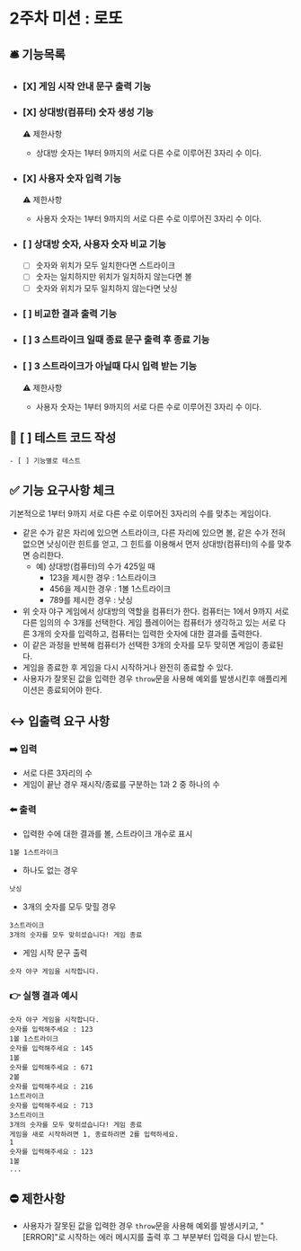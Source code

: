 # 2주차 미션 : 로또

## 🛎 기능목록

- ### [X] 게임 시작 안내 문구 출력 기능

- ### [X] 상대방(컴퓨터) 숫자 생성 기능  
    ⚠️ 제한사항  
    - 상대방 숫자는 1부터 9까지의 서로 다른 수로 이루어진 3자리 수 이다.

- ### [X] 사용자 숫자 입력 기능  
    ⚠️ 제한사항  
    - 사용자 숫자는 1부터 9까지의 서로 다른 수로 이루어진 3자리 수 이다.

- ### [ ] 상대방 숫자, 사용자 숫자 비교 기능
    - [ ] 숫자와 위치가 모두 일치한다면 스트라이크
    - [ ] 숫자는 일치하지만 위치가 일치하지 않는다면 볼
    - [ ] 숫자와 위치가 모두 일치하지 않는다면 낫싱    

- ### [ ] 비교한 결과 출력 기능

- ### [ ] 3 스트라이크 일때 종료 문구 출력 후 종료 기능

- ### [ ] 3 스트라이크가 아닐때 다시 입력 받는 기능  
    ⚠️ 제한사항  
    - 사용자 숫자는 1부터 9까지의 서로 다른 수로 이루어진 3자리 수 이다.

## 🥽 [ ] 테스트 코드 작성  
    - [ ] 기능별로 테스트


## ✅ 기능 요구사항 체크

기본적으로 1부터 9까지 서로 다른 수로 이루어진 3자리의 수를 맞추는 게임이다.

- 같은 수가 같은 자리에 있으면 스트라이크, 다른 자리에 있으면 볼, 같은 수가 전혀 없으면 낫싱이란 힌트를 얻고, 그 힌트를 이용해서 먼저 상대방(컴퓨터)의 수를 맞추면 승리한다.
  - 예) 상대방(컴퓨터)의 수가 425일 때
    - 123을 제시한 경우 : 1스트라이크
    - 456을 제시한 경우 : 1볼 1스트라이크
    - 789를 제시한 경우 : 낫싱
- 위 숫자 야구 게임에서 상대방의 역할을 컴퓨터가 한다. 컴퓨터는 1에서 9까지 서로 다른 임의의 수 3개를 선택한다. 게임 플레이어는 컴퓨터가 생각하고 있는 서로 다른 3개의 숫자를 입력하고, 컴퓨터는 입력한 숫자에 대한
  결과를 출력한다.
- 이 같은 과정을 반복해 컴퓨터가 선택한 3개의 숫자를 모두 맞히면 게임이 종료된다.
- 게임을 종료한 후 게임을 다시 시작하거나 완전히 종료할 수 있다.
- 사용자가 잘못된 값을 입력한 경우 `throw`문을 사용해 예외를 발생시킨후 애플리케이션은 종료되어야 한다.


## ↔️ 입출력 요구 사항

### ➡️ 입력

- 서로 다른 3자리의 수
- 게임이 끝난 경우 재시작/종료를 구분하는 1과 2 중 하나의 수

### ⬅️ 출력

- 입력한 수에 대한 결과를 볼, 스트라이크 개수로 표시

```
1볼 1스트라이크
```

- 하나도 없는 경우

```
낫싱
```

- 3개의 숫자를 모두 맞힐 경우

```
3스트라이크
3개의 숫자를 모두 맞히셨습니다! 게임 종료
```

- 게임 시작 문구 출력

```
숫자 야구 게임을 시작합니다.
```


### 👉 실행 결과 예시

```
숫자 야구 게임을 시작합니다.
숫자를 입력해주세요 : 123
1볼 1스트라이크
숫자를 입력해주세요 : 145
1볼
숫자를 입력해주세요 : 671
2볼
숫자를 입력해주세요 : 216
1스트라이크
숫자를 입력해주세요 : 713
3스트라이크
3개의 숫자를 모두 맞히셨습니다! 게임 종료
게임을 새로 시작하려면 1, 종료하려면 2를 입력하세요.
1
숫자를 입력해주세요 : 123
1볼
...
```

## ⛔️ 제한사항

- 사용자가 잘못된 값을 입력한 경우 `throw`문을 사용해 예외를 발생시키고, "[ERROR]"로 시작하는 에러 메시지를 출력 후 그 부분부터 입력을 다시 받는다.
